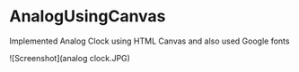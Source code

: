 # AnalogUsingCanvas
Implemented Analog Clock using HTML Canvas and also used Google fonts

![Screenshot](analog clock.JPG)
